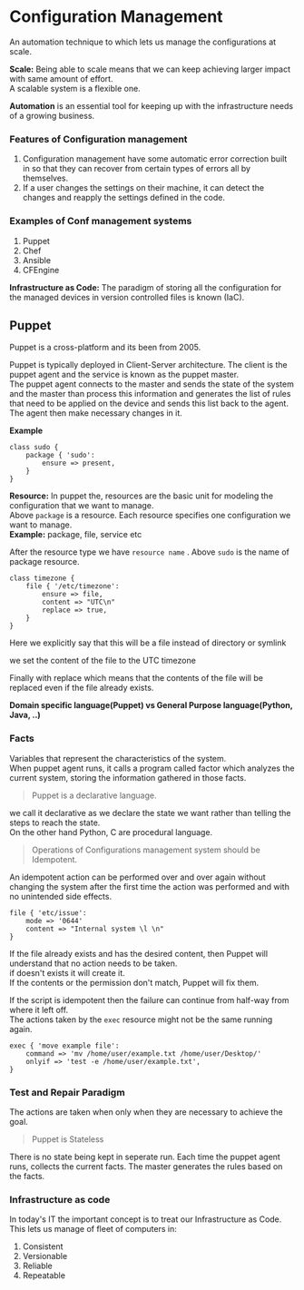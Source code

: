 # Configuration Management  

An automation technique to which lets us manage the configurations at scale.  

**Scale:**  Being able to scale means that we can keep achieving larger impact with same amount of effort.  
A scalable system is a flexible one.  

**Automation** is an essential tool for keeping up with the infrastructure needs of a growing business.  

### Features of Configuration management
1. Configuration management have some automatic error correction built in so that they can recover from certain types of errors all by themselves.  
2. If a user  changes the settings on their machine, it can detect  the changes and reapply the settings defined in the code.   

### Examples of Conf management systems  
1. Puppet
2. Chef 
3. Ansible
4. CFEngine   


**Infrastructure as Code:** The paradigm of storing all the configuration for the managed devices in version controlled files is known (IaC).  

## Puppet  
Puppet is a cross-platform and its been from 2005.   

Puppet is typically deployed in Client-Server architecture. The client is the puppet agent and the service is known as the puppet master.  
The puppet agent connects to the master and sends the state of the system and the master than process this information and generates the list of rules that need to be applied on the device and sends this list back to the agent. The agent then make necessary changes in it.  

**Example**  
```commandline
class sudo {
    package { 'sudo':
        ensure => present,
    }
}
```  

**Resource:** In puppet the, resources are the basic unit for modeling the configuration that we want to manage.  
Above `package` is a resource. Each resource specifies one configuration we want to manage.  
**Example:** package, file, service etc    

After the resource type we have `resource name` . Above `sudo` is the name of package resource.  

```
class timezone {
    file { '/etc/timezone':
        ensure => file, 
        content => "UTC\n"
        replace => true,        
    }
}
```  
Here we explicitly say that this will be a file instead of directory or symlink  

we set the content of the file to the UTC timezone  

Finally with replace which means that the contents of the file will be replaced even if the file already exists.  
  
**Domain specific language(Puppet) vs General Purpose language(Python, Java, ..)**  
  
### Facts
Variables that represent the characteristics of the system.  
When puppet agent runs, it calls a program called factor which analyzes the current system, storing the information gathered in those facts.  


> Puppet is a declarative language.  
  
we call it declarative as we declare the state we want rather than telling the steps to reach the state.  
On the other hand Python, C are procedural language.  

> Operations of Configurations management system should be Idempotent.  
  
An idempotent action can be performed over and over again without changing the system after the first time the action was performed and with no unintended side effects.  

```
file { 'etc/issue':
    mode => '0644'
    content => "Internal system \l \n"
}
```  
If the file already exists and has the desired content, then Puppet will understand that no action needs to be taken.  
if doesn't exists it will create it.  
If the contents or the permission don't match, Puppet will fix them.  

If the script is idempotent then the failure can continue from half-way from where it left off.   
The actions taken by the `exec` resource might not be the same running again.  

```
exec { 'move example file':
    command => 'mv /home/user/example.txt /home/user/Desktop/'
    onlyif => 'test -e /home/user/example.txt', 
}
```  

### Test and Repair Paradigm    
The actions are taken when only when they are necessary to achieve the goal.  

> Puppet is Stateless  
  
There is no state being kept in seperate run. Each time the puppet agent runs, collects the current facts. The master generates the rules based on the facts.  

### Infrastructure as code
In today's IT the important concept is to treat our Infrastructure as Code. 
This lets us manage of fleet of computers in:  
1. Consistent
2. Versionable
3. Reliable
4. Repeatable   





